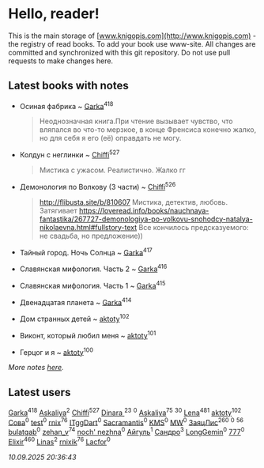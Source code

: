 # Hello, reader!
This is the main storage of [www.knigopis.com](http://www.knigopis.com) - the registry of read books.
To add your book use www-site. All changes are committed and synchronized with this git repository.
Do not use pull requests to make changes here.


## Latest books with notes
* Осиная фабрика ~ [Garka](users/115/115753719718250012620-google)<sup>418</sup>
    > Неоднозначная книга.При чтение вызывает чувство, что вляпался во что-то мерзкое, в конце Френсиса конечно жалко, но для себя я его (её) оправдать не могу.

* Колдун с неглинки ~ [Chiffi](users/105/105831994080785626680-google)<sup>527</sup>
    > Мистика с ужасом. Реалистично. Жалко гг

* Демонология по Волкову (3 части) ~ [Chiffi](users/105/105831994080785626680-google)<sup>526</sup>
    > http://flibusta.site/b/810607
    >  Мистика, детектив, любовь. Затягивает
    > https://loveread.info/books/nauchnaya-fantastika/267727-demonologiya-po-volkovu-snohodcy-natalya-nikolaevna.html#fullstory-text
    > Все кончилось предсказуемого: не свадьба, но предложение))

* Тайный город. Ночь Солнца ~ [Garka](users/115/115753719718250012620-google)<sup>417</sup>

* Славянская мифология. Часть 2 ~ [Garka](users/115/115753719718250012620-google)<sup>416</sup>

* Славянская мифология. Часть 1 ~ [Garka](users/115/115753719718250012620-google)<sup>415</sup>

* Двенадцатая планета ~ [Garka](users/115/115753719718250012620-google)<sup>414</sup>

* Дом странных детей ~ [aktoty](users/115/115891840326495240870-google)<sup>102</sup>

* Виконт, который любил меня ~ [aktoty](users/115/115891840326495240870-google)<sup>101</sup>

* Герцог и я ~ [aktoty](users/115/115891840326495240870-google)<sup>100</sup>


_More notes [here](latest_books_with_notes.md)._


## Latest users
[Garka](users/115/115753719718250012620-google)<sup>418</sup> 
[Askaliya](users/108/108887983030919100717-google)<sup>2</sup> 
[Chiffi](users/105/105831994080785626680-google)<sup>527</sup> 
[Dinara ](users/107/107718177426132290975-google)<sup>23</sup> 
[](users/112/112499141381613191217-google)<sup>0</sup> 
[Askaliya](users/326/326783541-vkontakte)<sup>75</sup> 
[](users/105/105803270930838059244-google)<sup>30</sup> 
[Lena](users/106/106288897753354227117-google)<sup>481</sup> 
[aktoty](users/115/115891840326495240870-google)<sup>102</sup> 
[Сова](users/111/111678706154782248327-google)<sup>0</sup> 
[test](users/tes/test-local)<sup>0</sup> 
[rnix](users/rni/rnix-local)<sup>76</sup> 
[ITggDart](users/109/109028180913620975319-google)<sup>0</sup> 
[Sacramantis](users/102/102752109452258353282-google)<sup>0</sup> 
[KMS](users/116/116225468654936056801-google)<sup>0</sup> 
[MW](users/112/112939273652151342554-google)<sup>0</sup> 
[ЗаяцЛис](users/112/112388384595246311466-google)<sup>260</sup> 
[](users/100/100698173543506909054-google)<sup>0</sup> 
[](users/107/107756383717359753203-google)<sup>56</sup> 
[bulatgab](users/110/110922225860264388705-google)<sup>0</sup> 
[zehan_v](users/174/174598622-vkontakte)<sup>74</sup> 
[noch' nezhna](users/114/114697375851244071129-google)<sup>0</sup> 
[Айгуль](users/110/110628523588337726163-google)<sup>1</sup> 
[Сандро](users/108/108237148933511407715-google)<sup>3</sup> 
[LongGemin](users/115/115529136518387382118-google)<sup>0</sup> 
[777](users/110/110447263603270793076-google)<sup>0</sup> 
[Elixir](users/115/115826717712507836033-google)<sup>460</sup> 
[Linas](users/111/111754056754751183886-google)<sup>2</sup> 
[rnixik](users/116/116191270391964650818-google)<sup>76</sup> 
[Lacfor](users/100/100034469369076891567-google)<sup>0</sup> 


_10.09.2025 20:36:43_
